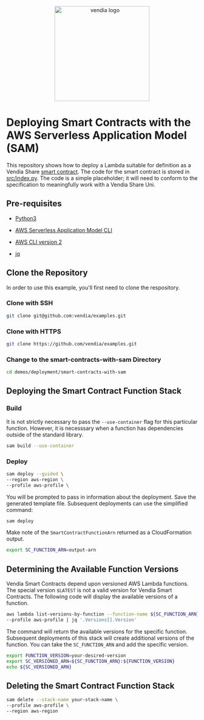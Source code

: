 <p align="center">
  <a href="https://vendia.net/">
    <img src="https://share.vendia.net/logo.svg" alt="vendia logo" width="250px">
  </a>
</p>

# Deploying Smart Contracts with the AWS Serverless Application Model (SAM)

This repository shows how to deploy a Lambda suitable for definition as a Vendia Share [smart contract](https://www.vendia.net/docs/share/smart-contracts). The code for the smart contract is stored in [src/index.py](src/index.py). The code is a simple placeholder; it will need to conform to the specification to meaningfully work with a Vendia Share Uni.

## Pre-requisites

* [Python3](https://www.python.org/download)

* [AWS Serverless Application Model CLI](https://docs.aws.amazon.com/serverless-application-model/latest/developerguide/serverless-sam-cli-install.html)

* [AWS CLI version 2](https://docs.aws.amazon.com/cli/latest/userguide/install-cliv2.html)

* [jq](https://stedolan.github.io/jq/)

## Clone the Repository

In order to use this example, you'll first need to clone the respository.

### Clone with SSH

```bash
git clone git@github.com:vendia/examples.git
```

### Clone with HTTPS

```bash
git clone https://github.com/vendia/examples.git
```

### Change to the smart-contracts-with-sam Directory

```bash
cd demos/deployment/smart-contracts-with-sam
```

## Deploying the Smart Contract Function Stack

### Build

It is not strictly necessary to pass the `--use-container` flag for this particular function. However, it is necesssary when a function has dependencies outside of the standard library.

```bash
sam build --use-container
```

### Deploy

```bash
sam deploy --guided \
--region aws-region \
--profile aws-profile \
```

You will be prompted to pass in information about the deployment. Save the generated template file. Subsequent deployments can use the simplified command:

```bash
sam deploy
```

Make note of the `SmartContractFunctionArn` returned as a CloudFormation output.

```bash
export SC_FUNCTION_ARN=output-arn
```

## Determining the Available Function Versions

Vendia Smart Contracts depend upon versioned AWS Lambda functions. The special version `$LATEST` is not a valid version for Vendia Smart Contracts. The following code will display the available versions of a function.

```bash
aws lambda list-versions-by-function --function-name ${SC_FUNCTION_ARN} \
--profile aws-profile | jq '.Versions[].Version'
```

The command will return the available versions for the specific function. Subsequent deployments of this stack will create additional versions of the function. You can take the `SC_FUNCTION_ARN` and add the specific version.

```bash
export FUNCTION_VERSION=your-desired-version
export SC_VERSIONED_ARN=${SC_FUNCTION_ARN}:${FUNCTION_VERSION}
echo ${SC_VERSIONED_ARN}
```

## Deleting the Smart Contract Function Stack

```bash
sam delete --stack-name your-stack-name \
--profile aws-profile \
--region aws-region
```
